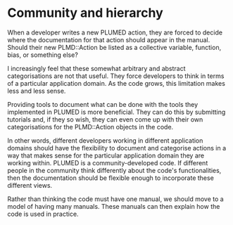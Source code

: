 # Community and hierarchy

When a developer writes a new PLUMED action, they are forced to decide where the documentation
for that action should appear in the manual. Should their new PLMD::Action be listed as a collective variable, function, bias, or something else? 

I increasingly feel that these somewhat arbitrary and abstract categorisations are not that useful. They force developers to think 
in terms of a particular application domain. As the code grows, this limitation makes less and less sense.

Providing tools to document what can be done with the tools they implemented in PLUMED is more beneficial. They can do this
by submitting tutorials and, if they so wish, they can even come up with their own categorisations for the PLMD::Action objects
in the code. 

In other words, different developers working in different application domains should have the flexibility to document 
and categorise actions in a way that makes sense for the particular application domain they are working within. PLUMED is a 
community-developed code. If different people in the community think differently about the code's functionalities, then the documentation should be flexible enough to incorporate these different views.

Rather than thinking the code must have one manual, we should move to a model of having many manuals. These manuals can 
then explain how the code is used in practice.
